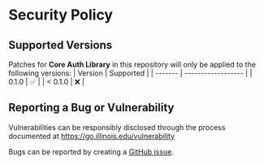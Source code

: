 # Security Policy

## Supported Versions
Patches for **Core Auth Library** in this repository will only be applied to the following versions:
| Version | Supported          |
| ------- | ------------------ |
| 0.1.0   | :white_check_mark: |
| < 0.1.0 | :x:                |

## Reporting a Bug or Vulnerability

Vulnerabilities can be responsibly disclosed through the process
 documented at https://go.illinois.edu/vulnerability

Bugs can be reported by creating a [GitHub issue](https://github.com/rokwire/rokwire-sdk-go/issues/new?assignees=&labels=bug&template=bug_report.md&title=%5BBUG%5D+).